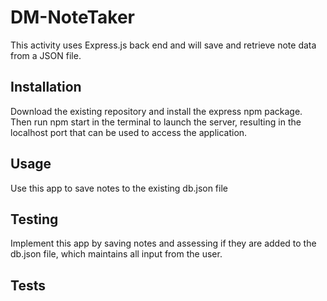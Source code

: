 # DM-NoteTaker
This activity uses Express.js back end and will save and retrieve note data from a JSON file.

## Installation
Download the existing repository and install the express npm package. Then run npm start in the terminal to launch the server, resulting in the localhost port that can be used to access the application.

## Usage
Use this app to save notes to the existing db.json file

## Testing
Implement this app by saving notes and assessing if they are added to the db.json file, which maintains all input from the user.

## Tests

